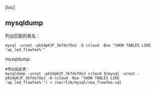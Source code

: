 

[toc]



## mysqldump

列出匹配的表名：

```shell
mysql -uroot -pkS4pKJF_3kfdsfOoJ -D ccloud -Bse "SHOW TABLES LIKE 'wp_led_flowfee%'"
```

mysqldump:

```shell
#导出指定表：
mysqldump -uroot -pkS4pKJF_3kfdsfOoJ ccloud $(mysql -uroot -pkS4pKJF_3kfdsfOoJ -D ccloud -Bse "SHOW TABLES LIKE 'wp_led_flowfee%'") > /var/lib/mysql/sea_flowfee.sql
```

